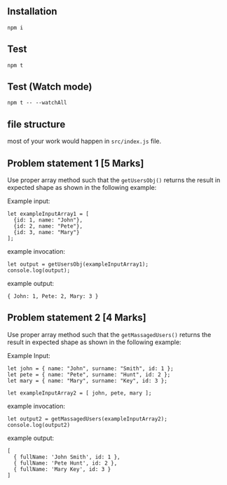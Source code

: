 ## Installation
```
npm i
```

## Test 
```
npm t
```

## Test (Watch mode)
```
npm t -- --watchAll
```

## file structure
most of your work would happen in `src/index.js` file.

## Problem statement 1 [5 Marks]

Use proper array method such that the `getUsersObj()` returns the result in expected shape as shown in the following example: 


Example input:
```
let exampleInputArray1 = [
  {id: 1, name: "John"},
  {id: 2, name: "Pete"},
  {id: 3, name: "Mary"}
];
```

example invocation: 
```
let output = getUsersObj(exampleInputArray1);
console.log(output);
```

example output: 
```
{ John: 1, Pete: 2, Mary: 3 }
```


## Problem statement 2 [4 Marks]

Use proper array method such that the `getMassagedUsers()` returns the result in expected shape as shown in the following example: 


Example Input:
```
let john = { name: "John", surname: "Smith", id: 1 };
let pete = { name: "Pete", surname: "Hunt", id: 2 };
let mary = { name: "Mary", surname: "Key", id: 3 };

let exampleInputArray2 = [ john, pete, mary ];
```



example invocation: 
```
let output2 = getMassagedUsers(exampleInputArray2);
console.log(output2)
```

example output: 
```
[
  { fullName: 'John Smith', id: 1 },
  { fullName: 'Pete Hunt', id: 2 },
  { fullName: 'Mary Key', id: 3 }
]
```

